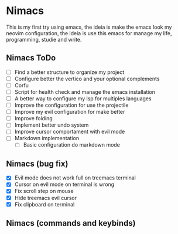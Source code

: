 # Nimacs

This is my first try using emacs, the ideia is make the emacs look my
neovim configuration, the ideia is use this emacs for manage my life,
programming, studie and write.

## Nimacs ToDo

- [ ] Find a better structure to organize my project
- [ ] Configure better the vertico and your optional complements
- [ ] Corfu
- [ ] Script for health check and manage the emacs installation
- [ ] A better way to configure my lsp for multiples languages
- [ ] Improve the configuration for use the projectile
- [ ] Improve my evil configuration for make better
- [ ] Improve folding
- [ ] Implement better undo system
- [ ] Improve cursor comportament with evil mode
- [ ] Markdown implementation
  - [ ] Basic configuration do markdown mode

## Nimacs (bug fix)

- [x] Evil mode does not work full on treemacs terminal
- [x] Cursor on evil mode on terminal is wrong
- [x] Fix scroll step on mouse
- [x] Hide treemacs evil cursor
- [x] Fix clipboard on terminal

## Nimacs (commands and keybinds)
